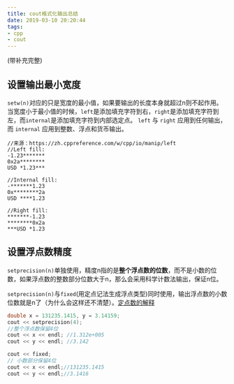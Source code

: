```yaml
---
title: cout格式化输出总结
date: 2019-03-10 20:20:44
tags:
- cpp
- cout
---
```

(带补充完整)
## 设置输出最小宽度
`setw(n)`对应的只是宽度的最小值，如果要输出的长度本身就超过n则不起作用。当宽度小于最小值的时候，`left`是添加填充字符到右，`right`是添加填充字符到左，而`internal`是添加填充字符到内部选定点。 `left` 与 `right` 应用到任何输出，而 `internal` 应用到整数、浮点和货币输出。

```
//来源：https://zh.cppreference.com/w/cpp/io/manip/left
//Left fill:
-1.23*******
0x2a********
USD *1.23***
 
//Internal fill:
-*******1.23
0x********2a
USD ****1.23
 
//Right fill:
*******-1.23
********0x2a
***USD *1.23
```
## 设置浮点数精度
`setprecision(n)`单独使用，精度n指的是**整个浮点数的位数**，而不是小数的位数，如果浮点数的整数部分位数大于n，那么会采用科学计数法输出，保证n位。

`setprecision(n)`与`fixed`(用定点记法生成浮点类型)同时使用，输出浮点数的小数位数就是n了（为什么会这样还不清楚）。[定点数的解释](https://baike.baidu.com/item/%E5%AE%9A%E7%82%B9%E6%95%B0/11030127?fr=aladdin)

```cpp
double x = 131235.1415, y = 3.14159;
cout << setprecision(4);
//整个浮点数保留4位
cout << x << endl; //1.312e+005
cout << y << endl; //3.142

cout << fixed;
// 小数部分保留4位
cout << x << endl;//131235.1415
cout << y << endl;//3.1416


```